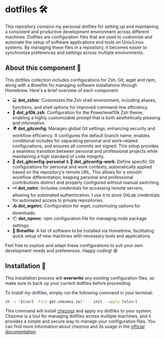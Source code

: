# dotfiles 🛠️

This repository contains my personal dotfiles for setting up and maintaining a consistent and productive development environment across different machines. Dotfiles are configuration files that are used to customize and automate the setup of software applications and tools on Unix/Linux systems. By managing these files in a repository, it becomes easier to synchronize preferences and settings across multiple environments.

## About this component 📝

This dotfiles collection includes configurations for Zsh, Git, wget and npm, along with a Brewfile for managing software installations through Homebrew. Here's a brief overview of each component:

- 💻 **dot_zshrc**: Customizes the Zsh shell environment, including aliases, functions, and shell options for improved command-line efficiency.
- 🎨 **dot_p10k.zsh**: Configuration for the Powerlevel10k Zsh theme, enabling a highly customizable prompt that is both aesthetically pleasing and informative.
- 🌍 **dot_gitconfig**: Manages global Git settings, enhancing security and workflow efficiency. It configures the default branch name, enables conditional includes for separating personal and work-related configurations, and ensures all commits are signed. This setup provides a seamless transition between personal and professional projects while maintaining a high standard of code integrity.
- 🏡 **dot_gitconfig-personal** & 💼 **dot_gitconfig-work**: Define specific Git configurations for personal and work contexts, automatically applied based on the repository's remote URL. This allows for a smooth workflow differentiation, keeping personal and professional contributions distinct and properly configured without manual switching.
- 🗝️ **dot_netrc**: Includes credentials for accessing remote servers, allowing for automated authentication. I use it to store GitLab credentials for automated access to private repositories.
- 📥 **dot_wgetrc**: Configuration for wget, customizing options for downloads.
- 📦 **dot_npmrc**: npm configuration file for managing node package settings.
- 🍺 **Brewfile**: A list of software to be installed via Homebrew, facilitating quick setup of new machines with necessary tools and applications.

Feel free to explore and adapt these configurations to suit your own development needs and preferences. Happy coding! 😄

## Installation 🚀

This installation process will **overwrite** any existing configuration files, so make sure to back up your current dotfiles before proceeding.

To install my dotfiles, simply run the following command in your terminal:

```bash
sh -c "$(curl -fsLS get.chezmoi.io)" -- init --apply lvlcn-t
```

This command will install [chezmoi](https://chezmoi.io/) and apply my dotfiles to your system. Chezmoi is a tool for managing dotfiles across multiple machines, and it provides a simple and secure way to manage your configuration files. You can find more information about chezmoi and its usage in the [official documentation](https://www.chezmoi.io/docs/).
